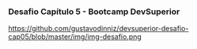 ### Desafio Capítulo 5 - Bootcamp DevSuperior

https://github.com/gustavodinniz/devsuperior-desafio-cap05/blob/master/img/img-desafio.png

